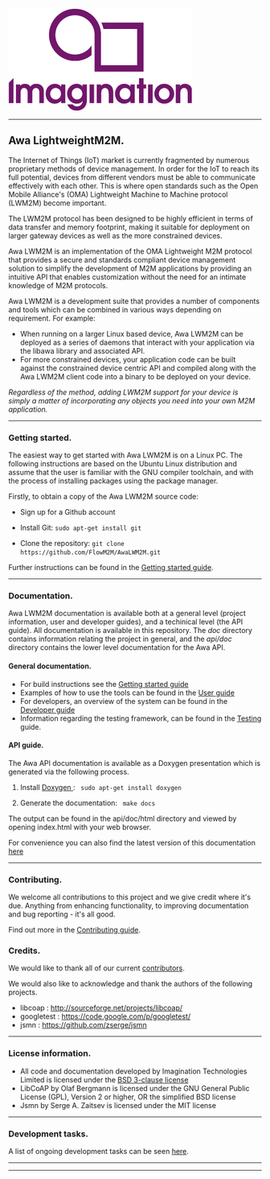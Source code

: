 
![Imagination Technologies Limited logo](doc/img.png)

----

## Awa LightweightM2M.



The Internet of Things (IoT) market is currently fragmented by numerous proprietary methods of device management. In order for the IoT to reach its full potential, devices from different vendors must be able to communicate effectively with each other. This is where open standards such as the Open Mobile Alliance's (OMA) Lightweight Machine to Machine protocol (LWM2M) become important.
 
The LWM2M protocol has been designed to be highly efficient in terms of data transfer and memory footprint, making it  suitable for deployment on larger gateway devices as well as the more constrained devices.
 
Awa LWM2M is an implementation of the OMA Lightweight M2M protocol that provides a secure and standards compliant device management solution to simplify the development of M2M applications by providing an intuitive API that enables customization without the need for an intimate knowledge of M2M protocols.

Awa LWM2M is a development suite that provides a number of components and tools which can be combined in various ways depending on requirement. For example:

* When running on a larger Linux based device, Awa LWM2M can be deployed as a series of daemons that interact with your application via the libawa library and associated API.
* For more constrained devices, your application code can be built against the constrained device centric API and compiled along with the Awa LWM2M client code into a binary to be deployed on your device.

*Regardless of the method, adding LWM2M support for your device is simply a matter of incorporating any objects you need into your own M2M application.*

----

###  Getting started.

The easiest way to get started with Awa LWM2M is on a Linux PC.  The following instructions are based on the Ubuntu Linux distribution and assume that the user is familiar with the GNU compiler toolchain, and with the process of installing packages using the package manager.

Firstly, to obtain a copy of the Awa LWM2M source code:

 * Sign up for a Github account


 * Install Git:  ```` sudo apt-get install git ````


 * Clone the repository: ```` git clone https://github.com/FlowM2M/AwaLWM2M.git ```` 


Further instructions can be found in the [Getting started guide](starters_guide.md).

----

### Documentation.

Awa LWM2M documentation is available both at a general level (project information, user and developer guides), and a techinical level (the API guide). All documentation is available in this repository. The *doc* directory contains information relating the project in general, and the *api/doc* directory contains the lower level documentation for the Awa API.

#### General documentation.

* For build instructions see the [Getting started guide](doc/starters_guide.md)
* Examples of how to use the tools can be found in the  [User guide](doc/userguide.md) 
* For developers, an overview of the system can be found in the [Developer guide](doc/developer_guide.md)
* Information regarding the testing framework, can be found in the [Testing](doc/testing.md) guide.

#### API guide.

The Awa API documentation is available as a Doxygen presentation which is generated via the following process.
 
  1. Install [Doxygen ](http://www.stack.nl/~dimitri/doxygen/download.html): ```` sudo apt-get install doxygen````

  2. Generate the documentation: ```` make docs````

The output can be found in the api/doc/html directory and viewed by opening index.html with your web browser.

For convenience you can also find the latest version of this documentation [here]()

----

### Contributing.

We welcome all contributions to this project and we give credit where it's due. Anything from enhancing functionality, to improving documentation and bug reporting - it's all good. 

Find out more in the [Contributing guide](CONTRIBUTING.md).

### Credits.

We would like to thank all of our current [contributors](CONTRIBUTORS). 

We would also like to acknowledge and thank the authors of the following projects.

* libcoap : http://sourceforge.net/projects/libcoap/
* googletest : https://code.google.com/p/googletest/
* jsmn : https://github.com/zserge/jsmn

----

### License information.

* All code and documentation developed by Imagination Technologies Limited is licensed under the [BSD 3-clause license](LICENSE)
* LibCoAP by Olaf Bergmann is licensed under the GNU General Public License (GPL), Version 2 or higher, OR the simplified BSD license
* Jsmn by Serge A. Zaitsev is licensed under the MIT license

----

### Development tasks.

A list of ongoing development tasks can be seen [here]().

----
----
